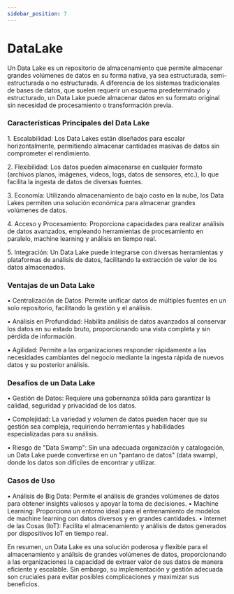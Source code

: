 ```yaml
---
sidebar_position: 7
---
```

# DataLake

Un Data Lake es un repositorio de almacenamiento que permite almacenar grandes volúmenes de datos en su forma nativa, ya sea estructurada, semi-estructurada o no estructurada. A diferencia de los sistemas tradicionales de bases de datos, que suelen requerir un esquema predeterminado y estructurado, un Data Lake puede almacenar datos en su formato original sin necesidad de procesamiento o transformación previa.

### Características Principales del Data Lake

1.⁠ ⁠Escalabilidad: Los Data Lakes están diseñados para escalar horizontalmente, permitiendo almacenar cantidades masivas de datos sin comprometer el rendimiento.

2.⁠ ⁠Flexibilidad: Los datos pueden almacenarse en cualquier formato (archivos planos, imágenes, videos, logs, datos de sensores, etc.), lo que facilita la ingesta de datos de diversas fuentes.

3.⁠ ⁠Economía: Utilizando almacenamiento de bajo costo en la nube, los Data Lakes permiten una solución económica para almacenar grandes volúmenes de datos.

4.⁠ ⁠Acceso y Procesamiento: Proporciona capacidades para realizar análisis de datos avanzados, empleando herramientas de procesamiento en paralelo, machine learning y análisis en tiempo real.

5.⁠ ⁠Integración: Un Data Lake puede integrarse con diversas herramientas y plataformas de análisis de datos, facilitando la extracción de valor de los datos almacenados.

### Ventajas de un Data Lake

•⁠  ⁠Centralización de Datos: Permite unificar datos de múltiples fuentes en un solo repositorio, facilitando la gestión y el análisis.

•⁠  ⁠Análisis en Profundidad: Habilita análisis de datos avanzados al conservar los datos en su estado bruto, proporcionando una vista completa y sin pérdida de información.

•⁠  ⁠Agilidad: Permite a las organizaciones responder rápidamente a las necesidades cambiantes del negocio mediante la ingesta rápida de nuevos datos y su posterior análisis.

### Desafíos de un Data Lake

•⁠  ⁠Gestión de Datos: Requiere una gobernanza sólida para garantizar la calidad, seguridad y privacidad de los datos.

•⁠  ⁠Complejidad: La variedad y volumen de datos pueden hacer que su gestión sea compleja, requiriendo herramientas y habilidades especializadas para su análisis.

•⁠  ⁠Riesgo de "Data Swamp": Sin una adecuada organización y catalogación, un Data Lake puede convertirse en un "pantano de datos" (data swamp), donde los datos son difíciles de encontrar y utilizar.

### Casos de Uso

•⁠  ⁠Análisis de Big Data: Permite el análisis de grandes volúmenes de datos para obtener insights valiosos y apoyar la toma de decisiones.
•⁠  ⁠Machine Learning: Proporciona un entorno ideal para el entrenamiento de modelos de machine learning con datos diversos y en grandes cantidades.
•⁠  ⁠Internet de las Cosas (IoT): Facilita el almacenamiento y análisis de datos generados por dispositivos IoT en tiempo real.

En resumen, un Data Lake es una solución poderosa y flexible para el almacenamiento y análisis de grandes volúmenes de datos, proporcionando a las organizaciones la capacidad de extraer valor de sus datos de manera eficiente y escalable. Sin embargo, su implementación y gestión adecuada son cruciales para evitar posibles complicaciones y maximizar sus beneficios.